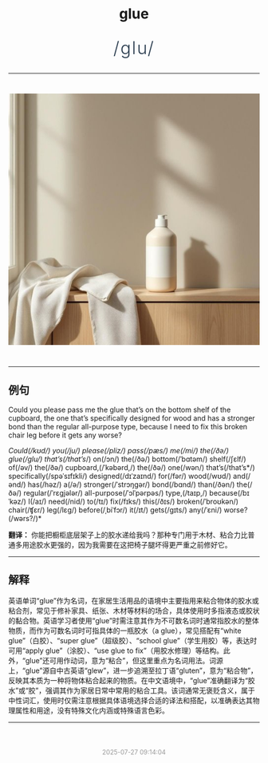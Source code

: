 <div align="center">

# glue

<div style="margin: 30px 0;">
<h1 style="font-size: 2.5em; font-weight: 300; letter-spacing: 2px; margin: 0; color: #2c3e50;">
/glu/
</h1>
</div>

</div>

---

<div align="center" style="margin: 40px 0;">

![glue](images/glue.png)

</div>

---

## 例句

Could you please pass me the glue that’s on the bottom shelf of the cupboard, the one that’s specifically designed for wood and has a stronger bond than the regular all-purpose type, because I need to fix this broken chair leg before it gets any worse?

*Could(/kʊd/) you(/ju/) please(/pliz/) pass(/pæs/) me(/mi/) the(/ðə/) glue(/glu/) that’s(/that’s*/) on(/ɔn/) the(/ðə/) bottom(/ˈbɑtəm/) shelf(/ʃɛlf/) of(/əv/) the(/ðə/) cupboard,(/ˈkəbərd,/) the(/ðə/) one(/wən/) that’s(/that’s*/) specifically(/spəˈsɪfɪkli/) designed(/dɪˈzaɪnd/) for(/fər/) wood(/wʊd/) and(/ənd/) has(/həz/) a(/ə/) stronger(/ˈstrɔŋgər/) bond(/bɑnd/) than(/ðən/) the(/ðə/) regular(/ˈrɛgjələr/) all-purpose(/ˈɔlˈpərpəs/) type,(/taɪp,/) because(/bɪˈkəz/) I(/aɪ/) need(/nid/) to(/tɪ/) fix(/fɪks/) this(/ðɪs/) broken(/ˈbroʊkən/) chair(/ʧɛr/) leg(/lɛg/) before(/ˌbiˈfɔr/) it(/ɪt/) gets(/gɪts/) any(/ˈɛni/) worse?(/wərs?/)*

**翻译：** 你能把橱柜底层架子上的胶水递给我吗？那种专门用于木材、粘合力比普通多用途胶水更强的，因为我需要在这把椅子腿坏得更严重之前修好它。

---

## 解释

英语单词“glue”作为名词，在家居生活用品的语境中主要指用来粘合物体的胶水或粘合剂，常见于修补家具、纸张、木材等材料的场合，具体使用时多指液态或胶状的黏合物。英语学习者使用“glue”时需注意其作为不可数名词时通常指胶水的整体物质，而作为可数名词时可指具体的一瓶胶水（a glue），常见搭配有“white glue”（白胶）、“super glue”（超级胶）、“school glue”（学生用胶）等，表达时可用“apply glue”（涂胶）、“use glue to fix”（用胶水修理）等结构。此外，“glue”还可用作动词，意为“粘合”，但这里重点为名词用法。词源上，“glue”源自中古英语“glew”，进一步追溯至拉丁语“gluten”，意为“粘合物”，反映其本质为一种将物体粘合起来的物质。在中文语境中，“glue”准确翻译为“胶水”或“胶”，强调其作为家居日常中常用的粘合工具。该词通常无褒贬含义，属于中性词汇，使用时仅需注意根据具体语境选择合适的译法和搭配，以准确表达其物理属性和用途，没有特殊文化内涵或特殊语言色彩。


---

<div align="center" style="margin-top: 50px;">
<small style="color: #999; font-size: 0.9em;">2025-07-27 09:14:04</small>
</div>
